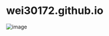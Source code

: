 # wei30172.github.io
![image](https://user-images.githubusercontent.com/60259324/231948790-a347d8bb-1a71-441d-83bb-4559ab44dcca.png)
